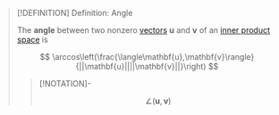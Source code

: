 >[!DEFINITION] Definition: Angle
>
>The **angle** between two nonzero [vectors](../Vector.md) $\mathbf{u}$ and $\mathbf{v}$ of an [inner product space](Inner%20Product%20Space.md) is
>
>$$
>\arccos\left(\frac{\langle\mathbf{u},\mathbf{v}\rangle}{||\mathbf{u}||||\mathbf{v}||}\right)
>$$
>
>>[!NOTATION]-
>>
>>$$
>>\angle(\mathbf{u},\mathbf{v})
>>$$
>>
>